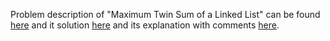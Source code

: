 Problem description of "Maximum Twin Sum of a Linked List" can be found [here](https://leetcode.com/problems/maximum-twin-sum-of-a-linked-list/description/) and it solution [here](https://github.com/aurimas13/Solutions-To-Problems/blob/main/LeetCode/Python%20Solutions/Maximum%20Twin%20Sum%20of%20a%20Linked%20List/maximum.py) and its explanation with comments [here](https://leetcode.com/problems/maximum-twin-sum-of-a-linked-list/solutions/3533012/python-solution-well-explained/).